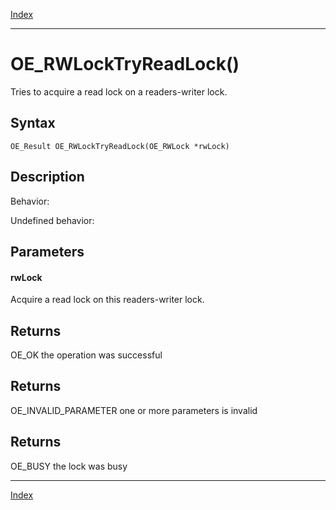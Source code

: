[Index](index.md)

---
# OE_RWLockTryReadLock()

Tries to acquire a read lock on a readers-writer lock.

## Syntax

    OE_Result OE_RWLockTryReadLock(OE_RWLock *rwLock)
## Description 

Behavior:

Undefined behavior:



## Parameters

#### rwLock

Acquire a read lock on this readers-writer lock.

## Returns

OE_OK the operation was successful

## Returns

OE_INVALID_PARAMETER one or more parameters is invalid

## Returns

OE_BUSY the lock was busy

---
[Index](index.md)

